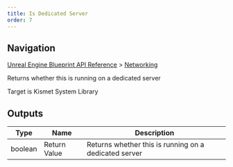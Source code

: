 ```yaml
---
title: Is Dedicated Server
order: 7
---
```

## Navigation

[Unreal Engine Blueprint API Reference](https://dev.epicgames.com/documentation/en-us/unreal-engine/BlueprintAPI) > [Networking](https://dev.epicgames.com/documentation/en-us/unreal-engine/BlueprintAPI/Networking)

Returns whether this is running on a dedicated server

Target is Kismet System Library

## Outputs

| Type | Name | Description |
| --- | --- | --- |
| boolean | Return Value | Returns whether this is running on a dedicated server |
